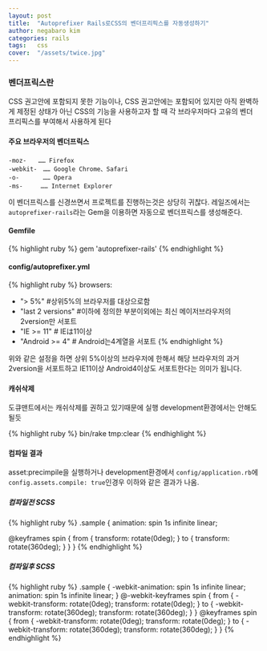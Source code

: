 ```yaml
---
layout: post
title:  "Autoprefixer Rails로CSS의 벤더프리픽스를 자동생성하기"
author: negabaro kim
categories: rails
tags:	css
cover:  "/assets/twice.jpg"
---
```



### 벤더프릭스란


CSS 권고안에 포함되지 못한 기능이나, CSS 권고안에는 포함되어 있지만 아직 완벽하게 제정된 상태가 아닌 CSS의 기능을 사용하고자 할 때
각 브라우저마다 고유의 벤더 프리픽스를 부여해서 사용하게 된다


#### 주요 브라우저의 벤더프릭스

```
-moz-　　…… Firefox
-webkit-　…… Google Chrome、Safari
-o-　　　　…… Opera
-ms-　　　…… Internet Explorer
```


이 벤더프릭스를 신경쓰면서 프로젝트를 진행하는것은 상당히 귀찮다.
레일즈에서는 ```autoprefixer-rails```라는 Gem을 이용하면 자동으로 벤더프릭스를 생성해준다.



#### Gemfile

{% highlight ruby %}
gem 'autoprefixer-rails'
{% endhighlight %}

#### config/autoprefixer.yml



{% highlight ruby %}
browsers:
  - "> 5%" #상위5%의 브라우저를 대상으로함 
  - "last 2 versions" #이하에 정의한 부분이외에는 최신 메이저브라우저의 2version만 서포트
  - "IE >= 11" # IEは11이상
  - "Android >= 4" # Android는4계열을 서포트
{% endhighlight %}

위와 같은 설정을 하면
상위 5%이상의 브라우저에 한해서 해당 브라우저의 과거 2version을 서포트하고
IE11이상 Android4이상도 서포트한다는 의미가 됩니다.


#### 캐쉬삭제

도큐맨트에서는 캐쉬삭제를 권하고 있기때문에 실행
development환경에서는 안해도 될듯

{% highlight ruby %}
bin/rake tmp:clear
{% endhighlight %}

#### 컴파일 결과

asset:precimpile을 실행하거나 development환경에서 ```config/application.rb```에 ```config.assets.compile: true```인경우 
이하와 같은 결과가 나옴.


##### 컴파일전 SCSS

{% highlight ruby %}
.sample {
  animation: spin 1s infinite linear;

  @keyframes spin {
    from { transform: rotate(0deg); }
    to { transform: rotate(360deg); }
  }
}
{% endhighlight %}


##### 컴파일후 SCSS

{% highlight ruby %}
.sample {
  -webkit-animation: spin 1s infinite linear;
          animation: spin 1s infinite linear;
}
@-webkit-keyframes spin {
  from {
    -webkit-transform: rotate(0deg);
            transform: rotate(0deg);
  }
  to {
    -webkit-transform: rotate(360deg);
            transform: rotate(360deg);
  }
}
@keyframes spin {
  from {
    -webkit-transform: rotate(0deg);
            transform: rotate(0deg);
  }
  to {
    -webkit-transform: rotate(360deg);
            transform: rotate(360deg);
  }
}
{% endhighlight %}




[참고1]: https://qiita.com/kon_yu/items/fbda370f22d953b64062
[참고2]:http://neos21.hatenablog.com/entry/2017/03/17/000347
[참고3]:http://www.htmq.com/csskihon/603.shtml